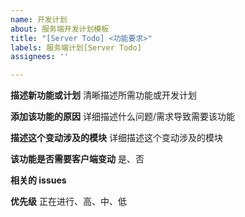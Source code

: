 ```yaml
---
name: 开发计划
about: 服务端开发计划模板
title: "[Server Todo] <功能要求>"
labels: 服务端计划[Server Todo]
assignees: ''

---
```


**描述新功能或计划**
清晰描述所需功能或开发计划

**添加该功能的原因**
详细描述什么问题/需求导致需要该功能

**描述这个变动涉及的模块**
详细描述这个变动涉及的模块

**该功能是否需要客户端变动**
是、否

**相关的 issues**


**优先级**
正在进行、高、中、低
